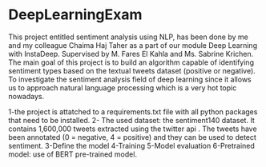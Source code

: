 # DeepLearningExam
This project entitled sentiment analysis using NLP, has been done by me and my colleague Chaima Haj Taher as a part of our module Deep Learning with InstaDeep. Supervised by M. Fares El Kahla and Ms. Sabrine Krichen.
The main goal of this project is to build an algorithm capable of identifying sentiment types based on the textual tweets dataset (positive or negative). To investigate the sentiment analysis field of deep learning since it allows us to approach natural language processing which is a very hot topic nowadays.

1-the project is attatched to a requirements.txt file with all python packages that need to be installed.
2- The used dataset: the sentiment140 dataset. It contains 1,600,000 tweets extracted using the twitter api . The tweets have been annotated (0 = negative, 4 = positive) and they can be used to detect sentiment.
3-Define the model
4-Training
5-Model evaluation
6-Pretrained model: use of BERT pre-trained model.


